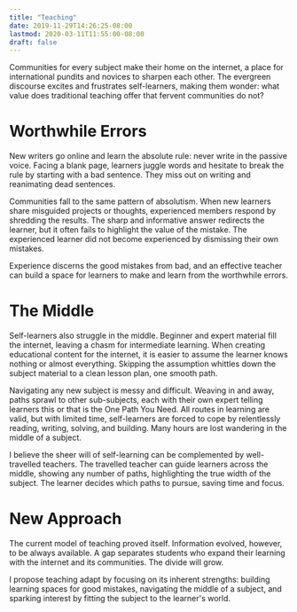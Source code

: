```yaml
---
title: "Teaching"
date: 2019-11-29T14:26:25-08:00
lastmod: 2020-03-11T11:55:00-08:00
draft: false
---
```


Communities for every subject make their home on the internet, a place for international pundits and novices to sharpen each other. The evergreen discourse excites and frustrates self-learners, making them wonder: what value does traditional teaching offer that fervent communities do not?

# Worthwhile Errors
New writers go online and learn the absolute rule: never write in the passive voice. Facing a blank page, learners juggle words and hesitate to break the rule by starting with a bad sentence. They miss out on writing and reanimating dead sentences.

Communities fall to the same pattern of absolutism. When new learners share misguided projects or thoughts, experienced members respond by shredding the results. The sharp and informative answer redirects the learner, but it often fails to highlight the value of the mistake. The experienced learner did not become experienced by dismissing their own mistakes. 

Experience discerns the good mistakes from bad, and an effective teacher can build a space for learners to make and learn from the worthwhile errors.

# The Middle
Self-learners also struggle in the middle. Beginner and expert material fill the internet, leaving a chasm for intermediate learning. When creating educational content for the internet, it is easier to assume the learner knows nothing or almost everything. Skipping the assumption whittles down the subject material to a clean lesson plan, one smooth path. 

Navigating any new subject is messy and difficult. Weaving in and away, paths sprawl to other sub-subjects, each with their own expert telling learners this or that is the One Path You Need. All routes in learning are valid, but with limited time, self-learners are forced to cope by relentlessly reading, writing, solving, and building. Many hours are lost wandering in the middle of a subject.

I believe the sheer will of self-learning can be complemented by well-travelled teachers. The travelled teacher can guide learners across the middle, showing any number of paths, highlighting the true width of the subject. The learner decides which paths to pursue, saving time and focus.

# New Approach
The current model of teaching proved itself. Information evolved, however, to be always available. A gap separates students who expand their learning with the internet and its communities. The divide will grow.

I propose teaching adapt by focusing on its inherent strengths: building learning spaces for good mistakes, navigating the middle of a subject, and sparking interest by fitting the subject to the  learner's world.